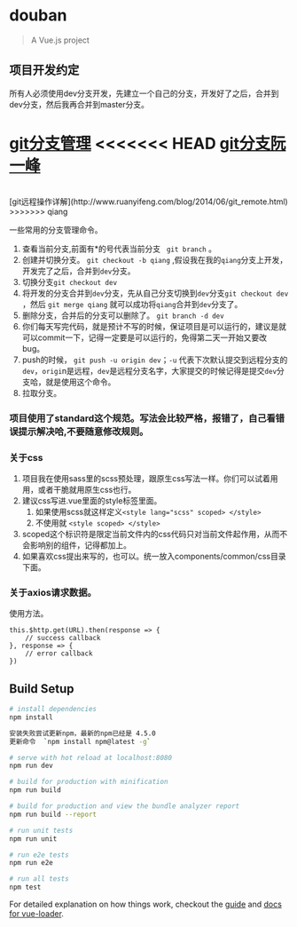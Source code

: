# douban

> A Vue.js project

## 项目开发约定
所有人必须使用dev分支开发，先建立一个自己的分支，开发好了之后，合并到dev分支，然后我再合并到master分支。

[git分支管理](http://www.liaoxuefeng.com/wiki/0013739516305929606dd18361248578c67b8067c8c017b000/0013743862006503a1c5bf5a783434581661a3cc2084efa000)
<<<<<<< HEAD
[git分支阮一峰](http://www.ruanyifeng.com/blog/2014/06/git_remote.html)
=======
<br/>
[git远程操作详解](http://www.ruanyifeng.com/blog/2014/06/git_remote.html)
>>>>>>> qiang

一些常用的分支管理命令。
1. 查看当前分支,前面有*的号代表当前分支  ` git branch`   。
2. 创建并切换分支。 `git checkout -b qiang` ,假设我在我的`qiang`分支上开发，开发完了之后，合并到`dev`分支。
3. 切换分支`git checkout dev` 
4. 将开发的分支合并到`dev`分支，先从自己分支切换到`dev`分支`git checkout dev` ，然后 `git merge qiang` 就可以成功将`qiang`合并到`dev`分支了。
5. 删除分支，合并后的分支可以删除了。 `git branch -d dev`
6. 你们每天写完代码，就是预计不写的时候，保证项目是可以运行的，建议是就可以commit一下，记得一定要是可以运行的，免得第二天一开始又要改bug。
7. push的时候， `git push -u origin dev`；`-u` 代表下次默认提交到远程分支的`dev`，`origi`n是远程，`dev`是远程分支名字，大家提交的时候记得是提交`dev`分支哈，就是使用这个命令。
8. 拉取分支。



### 项目使用了standard这个规范。写法会比较严格，报错了，自己看错误提示解决哈,不要随意修改规则。


### 关于css
1. 项目我在使用sass里的scss预处理，跟原生css写法一样。你们可以试着用用，或者干脆就用原生css也行。
2. 建议css写进.vue里面的style标签里面。
    1.  如果使用scss就这样定义`<style lang="scss" scoped> </style>`
    2.  不使用就 `<style scoped> </style>`
3. scoped这个标识符是限定当前文件内的css代码只对当前文件起作用，从而不会影响别的组件，记得都加上。
4. 如果喜欢css提出来写的，也可以。统一放入components/common/css目录下面。

### 关于axios请求数据。
使用方法。
```
this.$http.get(URL).then(response => {
    // success callback
}, response => {
    // error callback
})
```



## Build Setup

``` bash
# install dependencies
npm install

安装失败尝试更新npm，最新的npm已经是 4.5.0  
更新命令  `npm install npm@latest -g`

# serve with hot reload at localhost:8080
npm run dev

# build for production with minification
npm run build

# build for production and view the bundle analyzer report
npm run build --report

# run unit tests
npm run unit

# run e2e tests
npm run e2e

# run all tests
npm test
```

For detailed explanation on how things work, checkout the [guide](http://vuejs-templates.github.io/webpack/) and [docs for vue-loader](http://vuejs.github.io/vue-loader).
